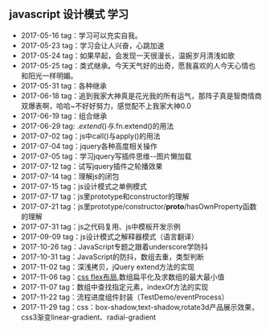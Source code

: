 ﻿## javascript 设计模式 学习
* 2017-05-16 tag：学习可以充实自我。
* 2017-05-23 tag：学习会让人兴奋，心跳加速
* 2017-05-24 tag：如果早起，会发现一天很漫长，温婉岁月清浅如歌
* 2017-05-25 tag：类式继承。今天天气好的出奇，愿我喜欢的人今天心情也和阳光一样明媚。
* 2017-05-31 tag：各种继承
* 2017-06-18 tag：追到我家大神真是花光我的所有运气，那阵子真是智商情商双爆表啊，哈哈~不好好努力，感觉配不上我家大神0.0
* 2017-06-19 tag：组合继承
* 2017-06-29 tag: $.extend()与$.fn.extend()的用法
* 2017-07-02 tag：js中call()与apply()的用法
* 2017-07-04 tag：jquery各种高度相关操作
* 2017-07-05 tag：学习jquery写插件思维--图片懒加载
* 2017-07-12 tag：试写jquery插件之轮播效果
* 2017-07-14 tag：理解js的闭包
* 2017-07-15 tag：js设计模式之单例模式
* 2017-07-17 tag：js里prototype和constructor的理解
* 2017-07-21 tag：js里prototype/constructor/__proto__/hasOwnProperty函数的理解
* 2017-07-31 tag：js之代码复用、js中模板开发示例
* 2017-09-09 tag：js设计模式之解释器模式（语言翻译）
* 2017-10-26 tag：JavaScript专题之跟着underscore学防抖
* 2017-10-31 tag：JavaScript的防抖，数组去重，类型判断
* 2017-11-02 tag：深浅拷贝，jQuery extend方法的实现
* 2017-11-06 tag：[css flex布局](cssDemo/flex-layout.html),数组扁平化及求数组的最大最小值
* 2017-11-07 tag：数组中查找指定元素，indexOf方法的实现
* 2017-11-22 tag：流程进度组件封装（TestDemo/eventProcess）
* 2017-11-29 tag：css：box-shadow,text-shadow,rotate3d产品展示效果，css3渐变linear-gradient、radial-gradient
